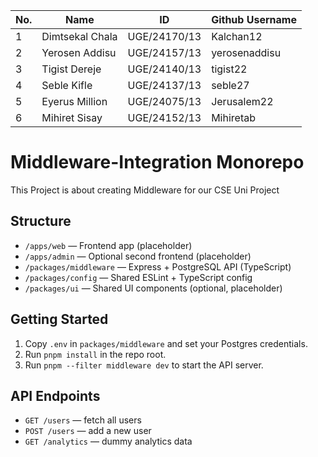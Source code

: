                           
| No. | Name                 | ID                | Github Username     | 
|-----|---------------------|--------------------|----------------------
| 1   | Dimtsekal Chala     |  UGE/24170/13      | Kalchan12           |
| 2   | Yerosen Addisu      | UGE/24157/13       | yerosenaddisu       |
| 3   | Tigist Dereje       |  UGE/24140/13      | tigist22            |
| 4   | Seble Kifle         | UGE/24137/13       | seble27             |
| 5   | Eyerus Million      |  UGE/24075/13      | Jerusalem22         |
| 6   | Mihiret Sisay       |  UGE/24152/13      | Mihiretab           |

# Middleware-Integration Monorepo
This Project is about creating Middleware for our CSE Uni Project
## Structure
- `/apps/web` — Frontend app (placeholder)
- `/apps/admin` — Optional second frontend (placeholder)
- `/packages/middleware` — Express + PostgreSQL API (TypeScript)
- `/packages/config` — Shared ESLint + TypeScript config
- `/packages/ui` — Shared UI components (optional, placeholder)

## Getting Started
1. Copy `.env` in `packages/middleware` and set your Postgres credentials.
2. Run `pnpm install` in the repo root.
3. Run `pnpm --filter middleware dev` to start the API server.

## API Endpoints
- `GET /users` — fetch all users
- `POST /users` — add a new user
- `GET /analytics` — dummy analytics data
